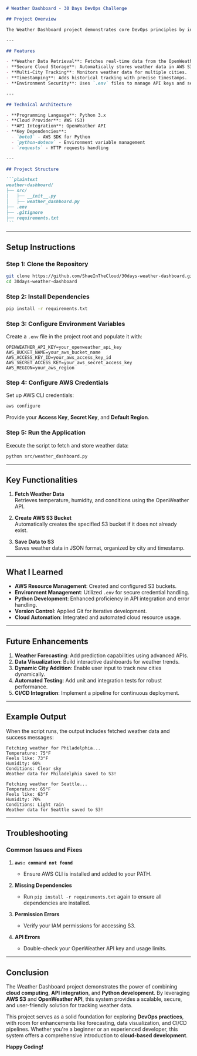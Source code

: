 ````markdown
# Weather Dashboard - 30 Days DevOps Challenge

## Project Overview

The Weather Dashboard project demonstrates core DevOps principles by integrating **cloud computing**, **API development**, and **Python programming**. It fetches real-time weather data, processes it, and securely stores it in **AWS S3**. This project emphasizes modularity, security, and scalability.

---

## Features

- **Weather Data Retrieval**: Fetches real-time data from the OpenWeather API.
- **Secure Cloud Storage**: Automatically stores weather data in AWS S3.
- **Multi-City Tracking**: Monitors weather data for multiple cities.
- **Timestamping**: Adds historical tracking with precise timestamps.
- **Environment Security**: Uses `.env` files to manage API keys and sensitive credentials.

---

## Technical Architecture

- **Programming Language**: Python 3.x
- **Cloud Provider**: AWS (S3)
- **API Integration**: OpenWeather API
- **Key Dependencies**:
  - `boto3` - AWS SDK for Python
  - `python-dotenv` - Environment variable management
  - `requests` - HTTP requests handling

---

## Project Structure

```plaintext
weather-dashboard/
├── src/
│   ├── __init__.py
│   ├── weather_dashboard.py
├── .env
├── .gitignore
├── requirements.txt
```
````

---

## Setup Instructions

### Step 1: Clone the Repository

```bash
git clone https://github.com/ShaeInTheCloud/30days-weather-dashboard.git
cd 30days-weather-dashboard
```

### Step 2: Install Dependencies

```bash
pip install -r requirements.txt
```

### Step 3: Configure Environment Variables

Create a `.env` file in the project root and populate it with:

```plaintext
OPENWEATHER_API_KEY=your_openweather_api_key
AWS_BUCKET_NAME=your_aws_bucket_name
AWS_ACCESS_KEY_ID=your_aws_access_key_id
AWS_SECRET_ACCESS_KEY=your_aws_secret_access_key
AWS_REGION=your_aws_region
```

### Step 4: Configure AWS Credentials

Set up AWS CLI credentials:

```bash
aws configure
```

Provide your **Access Key**, **Secret Key**, and **Default Region**.

### Step 5: Run the Application

Execute the script to fetch and store weather data:

```bash
python src/weather_dashboard.py
```

---

## Key Functionalities

1. **Fetch Weather Data**  
   Retrieves temperature, humidity, and conditions using the OpenWeather API.

2. **Create AWS S3 Bucket**  
   Automatically creates the specified S3 bucket if it does not already exist.

3. **Save Data to S3**  
   Saves weather data in JSON format, organized by city and timestamp.

---

## What I Learned

- **AWS Resource Management**: Created and configured S3 buckets.
- **Environment Management**: Utilized `.env` for secure credential handling.
- **Python Development**: Enhanced proficiency in API integration and error handling.
- **Version Control**: Applied Git for iterative development.
- **Cloud Automation**: Integrated and automated cloud resource usage.

---

## Future Enhancements

1. **Weather Forecasting**: Add prediction capabilities using advanced APIs.
2. **Data Visualization**: Build interactive dashboards for weather trends.
3. **Dynamic City Addition**: Enable user input to track new cities dynamically.
4. **Automated Testing**: Add unit and integration tests for robust performance.
5. **CI/CD Integration**: Implement a pipeline for continuous deployment.

---

## Example Output

When the script runs, the output includes fetched weather data and success messages:

```plaintext
Fetching weather for Philadelphia...
Temperature: 75°F
Feels like: 73°F
Humidity: 60%
Conditions: Clear sky
Weather data for Philadelphia saved to S3!

Fetching weather for Seattle...
Temperature: 65°F
Feels like: 63°F
Humidity: 70%
Conditions: Light rain
Weather data for Seattle saved to S3!
```

---

## Troubleshooting

### Common Issues and Fixes

1. **`aws: command not found`**

   - Ensure AWS CLI is installed and added to your PATH.

2. **Missing Dependencies**

   - Run `pip install -r requirements.txt` again to ensure all dependencies are installed.

3. **Permission Errors**

   - Verify your IAM permissions for accessing S3.

4. **API Errors**
   - Double-check your OpenWeather API key and usage limits.

---

## Conclusion

The Weather Dashboard project demonstrates the power of combining **cloud computing**, **API integration**, and **Python development**. By leveraging **AWS S3** and **OpenWeather API**, this system provides a scalable, secure, and user-friendly solution for tracking weather data.

This project serves as a solid foundation for exploring **DevOps practices**, with room for enhancements like forecasting, data visualization, and CI/CD pipelines. Whether you're a beginner or an experienced developer, this system offers a comprehensive introduction to **cloud-based development**.

**Happy Coding!**
